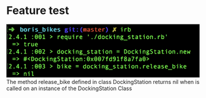 # Feature test

![screenshot](./s_s1.png)
The method release_bike defined in class DockingStation returns nil when is called on an instance of the DockingStation Class